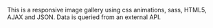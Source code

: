 This is a responsive image gallery using css animations, sass, HTML5, AJAX and JSON. Data is queried from an external API.
